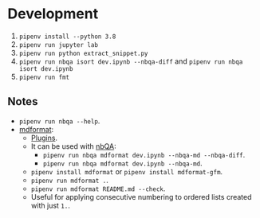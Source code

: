 # Development

1. `pipenv install --python 3.8`
2. `pipenv run jupyter lab`
3. `pipenv run python extract_snippet.py`
4. `pipenv run nbqa isort dev.ipynb --nbqa-diff` and `pipenv run nbqa isort dev.ipynb`
5. `pipenv run fmt`

## Notes

- `pipenv run nbqa --help`.
- [mdformat](https://github.com/executablebooks/mdformat):
  - [Plugins](https://mdformat.readthedocs.io/en/stable/users/plugins.html).
  - It can be used with [nbQA](https://github.com/nbQA-dev/nbQA):
    - `pipenv run nbqa mdformat dev.ipynb --nbqa-md --nbqa-diff`.
    - `pipenv run nbqa mdformat dev.ipynb --nbqa-md`.
  - `pipenv install mdformat` or `pipenv install mdformat-gfm`.
  - `pipenv run mdformat .`.
  - `pipenv run mdformat README.md --check`.
  - Useful for applying consecutive numbering to ordered lists created with just `1.`.
